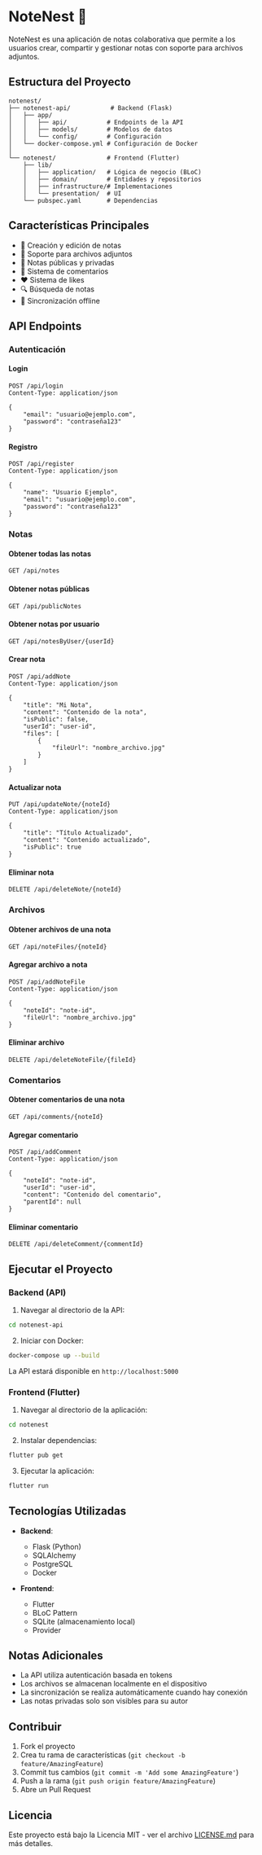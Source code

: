 # NoteNest 📝

NoteNest es una aplicación de notas colaborativa que permite a los usuarios crear, compartir y gestionar notas con soporte para archivos adjuntos.

## Estructura del Proyecto

```
notenest/
├── notenest-api/           # Backend (Flask)
│   ├── app/
│   │   ├── api/           # Endpoints de la API
│   │   ├── models/        # Modelos de datos
│   │   └── config/        # Configuración
│   └── docker-compose.yml # Configuración de Docker
│
└── notenest/              # Frontend (Flutter)
    ├── lib/
    │   ├── application/   # Lógica de negocio (BLoC)
    │   ├── domain/        # Entidades y repositorios
    │   ├── infrastructure/# Implementaciones
    │   └── presentation/  # UI
    └── pubspec.yaml       # Dependencias
```

## Características Principales

- 📝 Creación y edición de notas
- 📎 Soporte para archivos adjuntos
- 👥 Notas públicas y privadas
- 💬 Sistema de comentarios
- ❤️ Sistema de likes
- 🔍 Búsqueda de notas
- 📱 Sincronización offline

## API Endpoints

### Autenticación

#### Login
```http
POST /api/login
Content-Type: application/json

{
    "email": "usuario@ejemplo.com",
    "password": "contraseña123"
}
```

#### Registro
```http
POST /api/register
Content-Type: application/json

{
    "name": "Usuario Ejemplo",
    "email": "usuario@ejemplo.com",
    "password": "contraseña123"
}
```

### Notas

#### Obtener todas las notas
```http
GET /api/notes
```

#### Obtener notas públicas
```http
GET /api/publicNotes
```

#### Obtener notas por usuario
```http
GET /api/notesByUser/{userId}
```

#### Crear nota
```http
POST /api/addNote
Content-Type: application/json

{
    "title": "Mi Nota",
    "content": "Contenido de la nota",
    "isPublic": false,
    "userId": "user-id",
    "files": [
        {
            "fileUrl": "nombre_archivo.jpg"
        }
    ]
}
```

#### Actualizar nota
```http
PUT /api/updateNote/{noteId}
Content-Type: application/json

{
    "title": "Título Actualizado",
    "content": "Contenido actualizado",
    "isPublic": true
}
```

#### Eliminar nota
```http
DELETE /api/deleteNote/{noteId}
```

### Archivos

#### Obtener archivos de una nota
```http
GET /api/noteFiles/{noteId}
```

#### Agregar archivo a nota
```http
POST /api/addNoteFile
Content-Type: application/json

{
    "noteId": "note-id",
    "fileUrl": "nombre_archivo.jpg"
}
```

#### Eliminar archivo
```http
DELETE /api/deleteNoteFile/{fileId}
```

### Comentarios

#### Obtener comentarios de una nota
```http
GET /api/comments/{noteId}
```

#### Agregar comentario
```http
POST /api/addComment
Content-Type: application/json

{
    "noteId": "note-id",
    "userId": "user-id",
    "content": "Contenido del comentario",
    "parentId": null
}
```

#### Eliminar comentario
```http
DELETE /api/deleteComment/{commentId}
```

## Ejecutar el Proyecto

### Backend (API)

1. Navegar al directorio de la API:
```bash
cd notenest-api
```

2. Iniciar con Docker:
```bash
docker-compose up --build
```

La API estará disponible en `http://localhost:5000`

### Frontend (Flutter)

1. Navegar al directorio de la aplicación:
```bash
cd notenest
```

2. Instalar dependencias:
```bash
flutter pub get
```

3. Ejecutar la aplicación:
```bash
flutter run
```

## Tecnologías Utilizadas

- **Backend**:
  - Flask (Python)
  - SQLAlchemy
  - PostgreSQL
  - Docker

- **Frontend**:
  - Flutter
  - BLoC Pattern
  - SQLite (almacenamiento local)
  - Provider

## Notas Adicionales

- La API utiliza autenticación basada en tokens
- Los archivos se almacenan localmente en el dispositivo
- La sincronización se realiza automáticamente cuando hay conexión
- Las notas privadas solo son visibles para su autor

## Contribuir

1. Fork el proyecto
2. Crea tu rama de características (`git checkout -b feature/AmazingFeature`)
3. Commit tus cambios (`git commit -m 'Add some AmazingFeature'`)
4. Push a la rama (`git push origin feature/AmazingFeature`)
5. Abre un Pull Request

## Licencia

Este proyecto está bajo la Licencia MIT - ver el archivo [LICENSE.md](LICENSE.md) para más detalles. 
